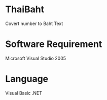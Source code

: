 ThaiBaht
========

Covert number to Baht Text



Software Requirement
====================
Microsoft Visual Studio 2005

Language
========
Visual Basic .NET
